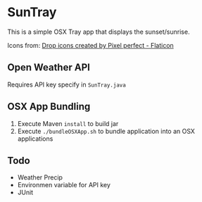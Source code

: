# SunTray
This is a simple OSX Tray app that displays the sunset/sunrise.

Icons from: <a href="https://www.flaticon.com/free-icons/drop" title="drop icons">Drop icons created by Pixel perfect - Flaticon</a>


## Open Weather API
Requires API key specify in `SunTray.java`


## OSX App Bundling
1) Execute Maven `install` to build jar
2) Execute `./bundleOSXApp.sh` to bundle application into an OSX applications

## Todo
- Weather Precip
- Environmen variable for API key
- JUnit
